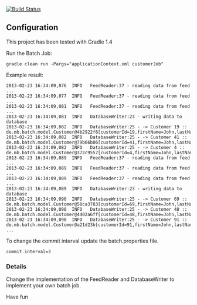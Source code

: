 [![Build Status](https://buildhive.cloudbees.com/job/marcelbirkner/job/spring-batch-example/badge/icon)](https://buildhive.cloudbees.com/job/marcelbirkner/job/spring-batch-example/)

<h2>Configuration</h2>

This project has been tested with Gradle 1.4

Run the Batch Job: 

  	gradle clean run -Pargs="applicationContext.xml customerJob"

Example result: 
   
	2013-02-23 16:34:09,076  INFO   FeedReader:37 - reading data from feed ...
	2013-02-23 16:34:09,077  INFO   FeedReader:37 - reading data from feed ...
	2013-02-23 16:34:09,081  INFO   FeedReader:37 - reading data from feed ...
	2013-02-23 16:34:09,081  INFO   DatabaseWriter:23 - writing data to database
	2013-02-23 16:34:09,082  INFO   DatabaseWriter:25 - -> Customer 19 :: de.mb.batch.model.Customer@4b2922f6[customerId=19,firstName=John,lastName=Doe]
	2013-02-23 16:34:09,082  INFO   DatabaseWriter:25 - -> Customer 41 :: de.mb.batch.model.Customer@79b66b06[customerId=41,firstName=John,lastName=Doe]
	2013-02-23 16:34:09,082  INFO   DatabaseWriter:25 - -> Customer 4 :: de.mb.batch.model.Customer@372c9557[customerId=4,firstName=John,lastName=Doe]
	2013-02-23 16:34:09,089  INFO   FeedReader:37 - reading data from feed ...
	2013-02-23 16:34:09,089  INFO   FeedReader:37 - reading data from feed ...
	2013-02-23 16:34:09,089  INFO   FeedReader:37 - reading data from feed ...
	2013-02-23 16:34:09,089  INFO   DatabaseWriter:23 - writing data to database
	2013-02-23 16:34:09,090  INFO   DatabaseWriter:25 - -> Customer 69 :: de.mb.batch.model.Customer@58ca3783[customerId=69,firstName=John,lastName=Doe]
	2013-02-23 16:34:09,090  INFO   DatabaseWriter:25 - -> Customer 48 :: de.mb.batch.model.Customer@4402a6ff[customerId=48,firstName=John,lastName=Doe]
	2013-02-23 16:34:09,090  INFO   DatabaseWriter:25 - -> Customer 91 :: de.mb.batch.model.Customer@a21d23b[customerId=91,firstName=John,lastName=Doe]
	...
	
	
To change the commit interval update the batch.properties file.

	commit.interval=3
	
<h3>Details</h3>

Change the implementation of the FeedReader and DatabaseWriter to implement your own batch job.

Have fun
 
